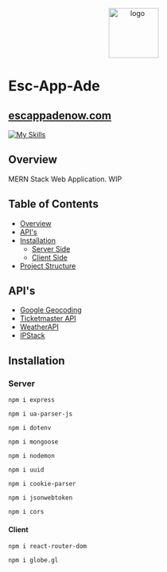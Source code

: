 <!-- 

IDE IS VSCODE
Steps to connect with VSCode
Connect to Escappade
Set up connection security
Choose a connection method
3
Connect
Connecting with MongoDB for VS Code
1. Install MongoDB for VS Code.
In VS Code, open "Extensions" in the left navigation and search for "MongoDB for VS Code." Select the extension and click install.
2. In VS Code, open the Command Palette.
Click on "View" and open "Command Palette."
Search "MongoDB: Connect" on the Command Palette and click on "Connect with Connection String."
3. Connect to your MongoDB deployment.
Paste your connection string into the Command Palette.
mongodb+srv://rchrdlss:<password>@escappade.jklqte7.mongodb.net/

Replace <password> with the password for the rchrdlss user. Ensure any options are URL encoded. 
4. Click “Create New Playground” in MongoDB for VS Code to get started.
Learn more about Playgrounds 
RESOURCES
Connect to MongoDB through VSCode
Explore your data with playgrounds
Access your Database Users
Troubleshoot Connections
 -->
<p align="center">
  <img src = "https://rchrdlss3.github.io/Media/escappadelogo.png" width="100" alt="logo" />
</p>

# Esc-App-Ade 
## [escappadenow.com](https://escappadenow.com)

[![My Skills](https://skillicons.dev/icons?i=mongo,express,react,nodejs,js,html,css)](https://skillicons.dev)

## Overview
MERN Stack Web Application. WIP

## Table of Contents

- [Overview](#overview)
- [API's](#apis)
- [Installation](#installation)
  - [Server Side](#server-side)
  - [Client Side](#client-side)
- [Project Structure](#project-structure)
## API's 
- [Google Geocoding](https://developers.google.com/maps/documentation/geocoding/overview)
- [Ticketmaster API](https://developer.ticketmaster.com/products-and-docs/apis/getting-started/)
- [WeatherAPI](https://weatherstack.com/)
- [IPStack](https://ipstack.com/)

## Installation

### Server
```
npm i express
```
```
npm i ua-parser-js
```
```
npm i dotenv
```
```
npm i mongoose
```
```
npm i nodemon
```
```
npm i uuid
```
```
npm i cookie-parser
```
```
npm i jsonwebtoken
```
```
npm i cors
```
#### Client 
```
npm i react-router-dom
```
```
npm i globe.gl
```
